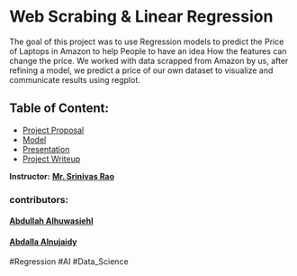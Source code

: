# Web Scrabing  & Linear Regression

<!-- The Goal of This Project is to Create module of linear Regression to compare laptop prices based on multiple features for customers needs and predict the Price.  -->
The goal of this project was to use Regression models to predict the Price of Laptops in Amazon to help People to have an idea How the features can change the price. We worked with data scrapped from Amazon by us, after refining a model, we predict a price of our own dataset to visualize and communicate results using regplot.

## Table of Content:
- [Project Proposal](Regression_Project_Proposal.ipynb)
- [Model]()
- [Presentation](Linear_Regression_Alhuwaishel_Alnujaidy.pptx)
- [Project Writeup](Linear_Regression_Alhuwaishel_Alnujaidy.docx)

**Instructor:** [**Mr. Srinivas Rao**]()

### contributors:

#### [Abdullah Alhuwasiehl](https://github.com/hush966)
#### [Abdalla Alnujaidy](https://github.com/aalnujaidy)


#Regression #AI #Data_Science
